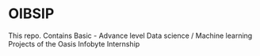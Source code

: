 # OIBSIP
 This repo. Contains Basic - Advance level Data science / Machine learning Projects of the Oasis Infobyte Internship
